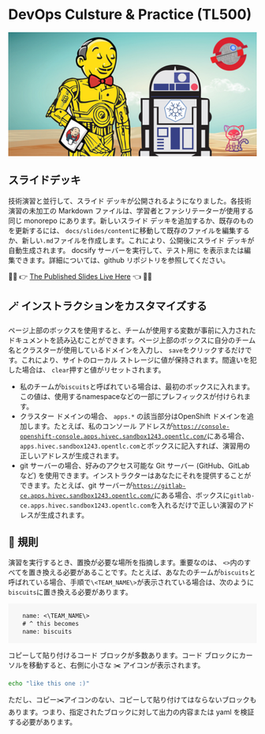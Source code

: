 # DevOps Culsture &amp; Practice (TL500)

![jenkins-crio-ocp-star-wars-kubes](./images/jenkins-crio-ocp-star-wars-kubes.png)

## スライドデッキ

技術演習と並行して、スライド デッキが公開されるようになりました。各技術演習の未加工の Markdown ファイルは、学習者とファシリテーターが使用する同じ monorepo にあります。新しいスライド デッキを追加するか、既存のものを更新するには、 `docs/slides/content`に移動して既存のファイルを編集するか、新しい`.md`ファイルを作成します。これにより、公開後にスライド デッキが自動生成されます。 docsify サーバーを実行して、テスト用に を表示または編集できます。詳細については、github リポジトリを参照してください。

👨‍🏫 👉 [The Published Slides Live Here](https://rht-labs.com/tech-exercise/slides/) 👈 🧑‍💻

## 🪄 インストラクションをカスタマイズする

ページ上部のボックスを使用すると、チームが使用する変数が事前に入力されたドキュメントを読み込むことができます。ページ上部のボックスに自分のチーム名とクラスターが使用しているドメインを入力し、 `save`をクリックするだけです。これにより、サイトのローカル ストレージに値が保持されます。間違いを犯した場合は、 `clear`押すと値がリセットされます。

- 私のチームが`biscuits`と呼ばれている場合は、最初のボックスに入れます。この値は、使用するnamespaceなどの一部にプレフィックスが付けられます。
- クラスター ドメインの場合、 `apps.*` の該当部分はOpenShift ドメインを追加します。たとえば、私のコンソール アドレスが<code class="language-yaml">https://console-openshift-console.apps.hivec.sandbox1243.opentlc.com/</code>にある場合、 `apps.hivec.sandbox1243.opentlc.com`とボックスに記入すれば、演習用の正しいアドレスが生成されます。
- git サーバーの場合、好みのアクセス可能な Git サーバー (GitHub、GitLab など) を使用できます。インストラクターはあなたにそれを提供することができます。たとえば、git サーバーが<code class="language-yaml">https://gitlab-ce.apps.hivec.sandbox1243.opentlc.com/</code>にある場合、ボックスに`gitlab-ce.apps.hivec.sandbox1243.opentlc.com`を入れるだけで正しい演習のアドレスが生成されます。

## 🦆 規則

演習を実行するとき、置換が必要な場所を指摘します。重要なのは、 `<>`内のすべてを置き換える必要があることです。たとえば、あなたのチームが`biscuits`と呼ばれている場合、手順で`\<TEAM_NAME\>`が表示されている場合は、次のように`biscuits`に置き換える必要があります。

<div class="highlight" style="background: #f7f7f7">
<pre><code class="language-bash">
    name: &lt;\TEAM_NAME\&gt;
    # ^ this becomes
    name: biscuits
    </code></pre>
</div>

コピーして貼り付けるコード ブロックが多数あります。コード ブロックにカーソルを移動すると、右側に小さな ✂️ アイコンが表示されます。

```bash
echo "like this one :)"
```

ただし、コピー✂️アイコンのない、コピーして貼り付けてはならないブロックもあります。つまり、指定されたブロックに対して出力の内容または yaml を検証する必要があります。
